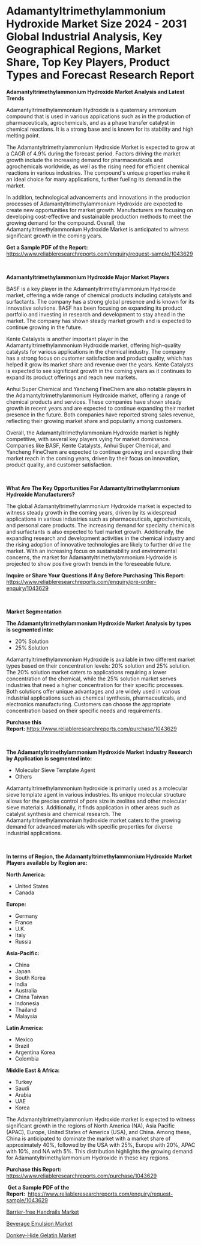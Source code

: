 <p><h1>Adamantyltrimethylammonium Hydroxide Market Size 2024 - 2031 Global Industrial Analysis, Key Geographical Regions, Market Share, Top Key Players, Product Types and Forecast Research Report</h1></p><p><strong>Adamantyltrimethylammonium Hydroxide Market Analysis and Latest Trends</strong></p>
<p><p>Adamantyltrimethylammonium Hydroxide is a quaternary ammonium compound that is used in various applications such as in the production of pharmaceuticals, agrochemicals, and as a phase transfer catalyst in chemical reactions. It is a strong base and is known for its stability and high melting point.</p><p>The Adamantyltrimethylammonium Hydroxide Market is expected to grow at a CAGR of 4.9% during the forecast period. Factors driving the market growth include the increasing demand for pharmaceuticals and agrochemicals worldwide, as well as the rising need for efficient chemical reactions in various industries. The compound's unique properties make it an ideal choice for many applications, further fueling its demand in the market.</p><p>In addition, technological advancements and innovations in the production processes of Adamantyltrimethylammonium Hydroxide are expected to create new opportunities for market growth. Manufacturers are focusing on developing cost-effective and sustainable production methods to meet the growing demand for the compound. Overall, the Adamantyltrimethylammonium Hydroxide Market is anticipated to witness significant growth in the coming years.</p></p>
<p><strong>Get a Sample PDF of the Report:&nbsp;</strong> <a href="https://www.reliableresearchreports.com/enquiry/request-sample/1043629">https://www.reliableresearchreports.com/enquiry/request-sample/1043629</a></p>
<p>&nbsp;</p>
<p><strong>Adamantyltrimethylammonium Hydroxide Major Market Players</strong></p>
<p><p>BASF is a key player in the Adamantyltrimethylammonium Hydroxide market, offering a wide range of chemical products including catalysts and surfactants. The company has a strong global presence and is known for its innovative solutions. BASF has been focusing on expanding its product portfolio and investing in research and development to stay ahead in the market. The company has shown steady market growth and is expected to continue growing in the future.</p><p>Kente Catalysts is another important player in the Adamantyltrimethylammonium Hydroxide market, offering high-quality catalysts for various applications in the chemical industry. The company has a strong focus on customer satisfaction and product quality, which has helped it grow its market share and revenue over the years. Kente Catalysts is expected to see significant growth in the coming years as it continues to expand its product offerings and reach new markets.</p><p>Anhui Super Chemical and Yancheng FineChem are also notable players in the Adamantyltrimethylammonium Hydroxide market, offering a range of chemical products and services. These companies have shown steady growth in recent years and are expected to continue expanding their market presence in the future. Both companies have reported strong sales revenue, reflecting their growing market share and popularity among customers.</p><p>Overall, the Adamantyltrimethylammonium Hydroxide market is highly competitive, with several key players vying for market dominance. Companies like BASF, Kente Catalysts, Anhui Super Chemical, and Yancheng FineChem are expected to continue growing and expanding their market reach in the coming years, driven by their focus on innovation, product quality, and customer satisfaction.</p></p>
<p>&nbsp;</p>
<p><strong>What Are The Key Opportunities For Adamantyltrimethylammonium Hydroxide Manufacturers?</strong></p>
<p><p>The global Adamantyltrimethylammonium Hydroxide market is expected to witness steady growth in the coming years, driven by its widespread applications in various industries such as pharmaceuticals, agrochemicals, and personal care products. The increasing demand for specialty chemicals and surfactants is also expected to fuel market growth. Additionally, the expanding research and development activities in the chemical industry and the rising adoption of innovative technologies are likely to further drive the market. With an increasing focus on sustainability and environmental concerns, the market for Adamantyltrimethylammonium Hydroxide is projected to show positive growth trends in the foreseeable future.</p></p>
<p><strong>Inquire or Share Your Questions If Any Before Purchasing This Report:</strong> <a href="https://www.reliableresearchreports.com/enquiry/pre-order-enquiry/1043629">https://www.reliableresearchreports.com/enquiry/pre-order-enquiry/1043629</a></p>
<p>&nbsp;</p>
<p><strong>Market Segmentation</strong></p>
<p><strong>The Adamantyltrimethylammonium Hydroxide Market Analysis by types is segmented into:</strong></p>
<p><ul><li>20% Solution</li><li>25% Solution</li></ul></p>
<p><p>Adamantyltrimethylammonium Hydroxide is available in two different market types based on their concentration levels: 20% solution and 25% solution. The 20% solution market caters to applications requiring a lower concentration of the chemical, while the 25% solution market serves industries that need a higher concentration for their specific processes. Both solutions offer unique advantages and are widely used in various industrial applications such as chemical synthesis, pharmaceuticals, and electronics manufacturing. Customers can choose the appropriate concentration based on their specific needs and requirements.</p></p>
<p><strong>Purchase this Report:&nbsp;</strong><a href="https://www.reliableresearchreports.com/purchase/1043629">https://www.reliableresearchreports.com/purchase/1043629</a></p>
<p>&nbsp;</p>
<p><strong>The Adamantyltrimethylammonium Hydroxide Market Industry Research by Application is segmented into:</strong></p>
<p><ul><li>Molecular Sieve Template Agent</li><li>Others</li></ul></p>
<p><p>Adamantyltrimethylammonium hydroxide is primarily used as a molecular sieve template agent in various industries. Its unique molecular structure allows for the precise control of pore size in zeolites and other molecular sieve materials. Additionally, it finds application in other areas such as catalyst synthesis and chemical research. The Adamantyltrimethylammonium hydroxide market caters to the growing demand for advanced materials with specific properties for diverse industrial applications.</p></p>
<p>&nbsp;</p>
<p><strong>In terms of Region, the Adamantyltrimethylammonium Hydroxide Market Players available by Region are:</strong></p>
<p>
    <p> <strong> North America: </strong>
        <ul>
            <li>United States</li>
            <li>Canada</li>
        </ul>
        </p> 
    <p> <strong> Europe: </strong>
        <ul>
            <li>Germany</li>
            <li>France</li>
            <li>U.K.</li>
            <li>Italy</li>
            <li>Russia</li>
        </ul>
        </p> 
    <p> <strong> Asia-Pacific: </strong>
        <ul>
            <li>China</li>
            <li>Japan</li>
            <li>South Korea</li>
            <li>India</li>
            <li>Australia</li>
            <li>China Taiwan</li>
            <li>Indonesia</li>
            <li>Thailand</li>
            <li>Malaysia</li>
        </ul>
        </p> 
    <p> <strong> Latin America: </strong>
        <ul>
            <li>Mexico</li>
            <li>Brazil</li>
            <li>Argentina Korea</li>
            <li>Colombia</li>
        </ul>
        </p> 
    <p> <strong> Middle East & Africa: </strong>
        <ul>
            <li>Turkey</li>
            <li>Saudi</li>
            <li>Arabia</li>
            <li>UAE</li>
            <li>Korea</li>
        </ul>
    </p>
    </p>
<p><p>The Adamantyltrimethylammonium Hydroxide market is expected to witness significant growth in the regions of North America (NA), Asia Pacific (APAC), Europe, United States of America (USA), and China. Among these, China is anticipated to dominate the market with a market share of approximately 40%, followed by the USA with 25%, Europe with 20%, APAC with 10%, and NA with 5%. This distribution highlights the growing demand for Adamantyltrimethylammonium Hydroxide in these key regions.</p></p>
<p><strong>Purchase this Report: </strong><a href="https://www.reliableresearchreports.com/purchase/1043629">https://www.reliableresearchreports.com/purchase/1043629</a></p>
<p>&nbsp;<strong>Get a Sample PDF of the Report:&nbsp;&nbsp;</strong><a href="https://www.reliableresearchreports.com/enquiry/request-sample/1043629">https://www.reliableresearchreports.com/enquiry/request-sample/1043629</a></p>
<p><strong></strong></p>
<p><p><a href="https://view.publitas.com/reportprime-1/barrier-free-handrails-market-provides-a-comprehensive-analysis-including-a-macro-overview-of-the-market-as-well-as-micro-details-such-as-market-size-and-competitive-landscape/">Barrier-free Handrails Market</a></p><p><a href="https://view.publitas.com/reportprime-1/beverage-emulsion-market-size-furnishes-valuable-information-encompassing-market-share-market-trends-and-projections-spanning-from-2024-to-2031/">Beverage Emulsion Market</a></p><p><a href="https://view.publitas.com/reportprime-1/donkey-hide-gelatin-market-a-comprehensive-report-of-its-market-share-growth-trends-2023-2030/">Donkey-Hide Gelatin Market</a></p></p>